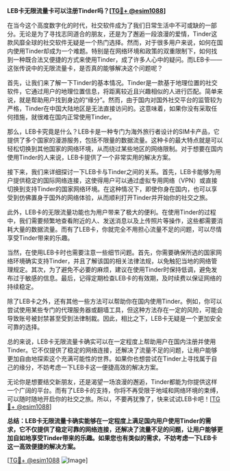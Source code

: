 **LEB卡无限流量卡可以注册Tinder吗？[[TG💪+ @esim1088](https://t.me/s/esim1088)]**

在当今这个高度数字化的时代，社交软件成为了我们日常生活中不可或缺的一部分。无论是为了寻找志同道合的朋友，还是为了邂逅一段浪漫的爱情，Tinder这款风靡全球的社交软件无疑是一个热门选择。然而，对于很多用户来说，如何在国内使用Tinder却成为一个难题。特别是在网络环境和政策的双重限制下，如何找到一种既合法又便捷的方式来使用Tinder，成了许多人心中的疑问。而LEB卡——这张传说中的无限流量卡，是否真的能够解决这个问题呢？

首先，让我们来了解一下Tinder的基本情况。Tinder是一款基于地理位置的社交软件，它通过用户的地理位置信息，将距离较近且兴趣相似的人进行匹配。简单来说，就是帮助用户找到身边的“缘分”。然而，由于国内对国外社交平台的监管较为严格，Tinder在中国大陆地区是无法直接访问的。这意味着，如果你没有采取任何措施，就很难在国内正常使用Tinder。

那么，LEB卡究竟是什么？LEB卡是一种专门为海外旅行者设计的SIM卡产品，它提供了多个国家的漫游服务，包括不限量的数据流量。这种卡的最大特点就是可以轻松切换到其他国家的网络环境，从而绕过某些地区的网络限制。对于想要在国内使用Tinder的人来说，LEB卡提供了一个非常实用的解决方案。

接下来，我们来详细探讨一下LEB卡与Tinder之间的关系。首先，LEB卡能够为用户提供稳定的国际网络连接，这使得用户可以通过虚拟专用网络（VPN）或直接切换到支持Tinder的国家网络环境。在这种情况下，即使你身在国内，也可以享受到仿佛置身于国外的网络体验，从而顺利打开Tinder并开始你的社交之旅。

此外，LEB卡的无限流量功能也为用户带来了极大的便利。在使用Tinder的过程中，我们需要频繁地查看附近的人、发送消息以及上传照片等操作，这些都需要消耗大量的数据流量。而有了LEB卡，你就完全不用担心流量不足的问题，可以尽情享受Tinder带来的乐趣。

当然，在使用LEB卡时也需要注意一些细节问题。首先，你需要确保所选的国家网络环境确实支持Tinder，并且了解该国的相关法律法规，以免触犯当地的网络管理规定。其次，为了避免不必要的麻烦，建议在使用Tinder时保持低调，避免发布过于敏感的信息。最后，记得定期检查LEB卡的有效期，及时续费以保证网络的持续稳定。

除了LEB卡之外，还有其他一些方法可以帮助你在国内使用Tinder。例如，你可以尝试使用某些专门的代理服务器或翻墙工具，但这种方法存在一定的风险，可能会导致账号被封禁甚至受到法律制裁。因此，相比之下，LEB卡无疑是一个更加安全可靠的选择。

总的来说，LEB卡无限流量卡确实可以在一定程度上帮助用户在国内注册并使用Tinder。它不仅提供了稳定的网络连接，还解决了流量不足的问题，让用户能够更加自由地探索这个充满可能性的世界。如果你也想尝试在Tinder上寻找属于自己的缘分，不妨考虑一下LEB卡这一便捷高效的解决方案。

无论你是想要结交新朋友，还是渴望一场浪漫的邂逅，Tinder都能为你提供这样一个广阔的平台。而有了LEB卡的支持，你将不再受限于地域和网络环境的束缚，可以随时随地开启你的社交之旅。所以，不要再犹豫了，快来试试LEB卡吧！[[TG💪+ @esim1088](https://t.me/s/esim1088)]

**总结：LEB卡无限流量卡确实能够在一定程度上满足国内用户使用Tinder的需求，它不仅提供了稳定可靠的网络连接，还解决了流量不足的问题，让用户能够更加自如地享受Tinder带来的乐趣。如果您也有类似的需求，不妨考虑一下LEB卡这一高效便捷的解决方案。**

[[TG💪+ @esim1088](https://t.me/s/esim1088) ![Image](https://i.postimg.cc/4NQfJmqS/Snipaste-2025-05-13-00-14-12.png)]